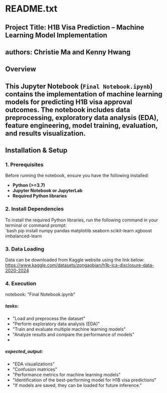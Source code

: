 # README.txt
## Project Title: H1B Visa Prediction – Machine Learning Model Implementation  
## authors: Christie Ma and Kenny Hwang
## Overview  
This Jupyter Notebook (`Final Notebook.ipynb`) contains the implementation of machine learning models for predicting **H1B visa approval outcomes**. The notebook includes **data preprocessing, exploratory data analysis (EDA), feature engineering, model training, evaluation, and results visualization**.
---
## Installation & Setup  
### 1. Prerequisites  
Before running the notebook, ensure you have the following installed:  
- **Python (>=3.7)**
- **Jupyter Notebook or JupyterLab**
- **Required Python libraries**  
### 2. Install Dependencies  
To install the required Python libraries, run the following command in your terminal or command prompt:  
`bash
pip install numpy pandas matplotlib seaborn scikit-learn xgboost imbalanced-learn

### 3. Data Loading
Data can be downloaded from Kaggle website using the link below:
https://www.kaggle.com/datasets/zongaobian/h1b-lca-disclosure-data-2020-2024
### 4. Execution
notebook: "Final Notebook.ipynb"

##### tasks:
- "Load and preprocess the dataset"
- "Perform exploratory data analysis (EDA)"
- "Train and evaluate multiple machine learning models"
- "Analyze results and compare the performance of models"
- 
##### expected_output:
- "EDA visualizations"
- "Confusion matrices"
- "Performance metrics for machine learning models"
- "Identification of the best-performing model for H1B visa predictions"
- "If models are saved, they can be loaded for future inference."
